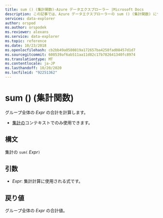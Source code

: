 ```yaml
---
title: sum () (集計関数)-Azure データエクスプローラー |Microsoft Docs
description: この記事では、Azure データエクスプローラーの sum () (集計関数) について説明します。
services: data-explorer
author: orspod
ms.author: orspodek
ms.reviewer: alexans
ms.service: data-explorer
ms.topic: reference
ms.date: 10/23/2018
ms.openlocfilehash: cb2bb49a0580819a172657ba4258fad08457d1d7
ms.sourcegitcommit: 608539af6ab511aa11d82c17b782641340fc8974
ms.translationtype: MT
ms.contentlocale: ja-JP
ms.lasthandoff: 10/20/2020
ms.locfileid: "92251362"
---
```

# <a name="sum-aggregation-function"></a>sum () (集計関数)

グループ全体の *Expr* の合計を計算します。 

* [集計の](summarizeoperator.md)コンテキストでのみ使用できます。

## <a name="syntax"></a>構文

集計の `sum(` *Expr*`)`

## <a name="arguments"></a>引数

* *Expr*: 集計計算に使用される式です。 

## <a name="returns"></a>戻り値

グループ全体の *Expr* の合計値。
 